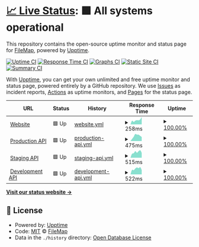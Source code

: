 # [📈 Live Status](https://status.filemap.net): <!--live status--> **🟩 All systems operational**

This repository contains the open-source uptime monitor and status page for [FileMap](https://filemap.net), powered by [Upptime](https://github.com/upptime/upptime).

[![Uptime CI](https://github.com/FileMap/status/workflows/Uptime%20CI/badge.svg)](https://github.com/FileMap/status/actions?query=workflow%3A%22Uptime+CI%22)
[![Response Time CI](https://github.com/FileMap/status/workflows/Response%20Time%20CI/badge.svg)](https://github.com/FileMap/status/actions?query=workflow%3A%22Response+Time+CI%22)
[![Graphs CI](https://github.com/FileMap/status/workflows/Graphs%20CI/badge.svg)](https://github.com/FileMap/status/actions?query=workflow%3A%22Graphs+CI%22)
[![Static Site CI](https://github.com/FileMap/status/workflows/Static%20Site%20CI/badge.svg)](https://github.com/FileMap/status/actions?query=workflow%3A%22Static+Site+CI%22)
[![Summary CI](https://github.com/FileMap/status/workflows/Summary%20CI/badge.svg)](https://github.com/FileMap/status/actions?query=workflow%3A%22Summary+CI%22)

With [Upptime](https://upptime.js.org), you can get your own unlimited and free uptime monitor and status page, powered entirely by a GitHub repository. We use [Issues](https://github.com/FileMap/status/issues) as incident reports, [Actions](https://github.com/FileMap/status/actions) as uptime monitors, and [Pages](https://status.filemap.net) for the status page.

<!--start: status pages-->
<!-- This summary is generated by Upptime (https://github.com/upptime/upptime) -->
<!-- Do not edit this manually, your changes will be overwritten -->
<!-- prettier-ignore -->
| URL | Status | History | Response Time | Uptime |
| --- | ------ | ------- | ------------- | ------ |
| <img alt="" src="https://favicons.githubusercontent.com/filemap.net" height="13"> [Website](https://filemap.net/) | 🟩 Up | [website.yml](https://github.com/FileMap/status/commits/HEAD/history/website.yml) | <details><summary><img alt="Response time graph" src="./graphs/website/response-time-week.png" height="20"> 258ms</summary><br><a href="https://status.filemap.net/history/website"><img alt="Response time 454" src="https://img.shields.io/endpoint?url=https%3A%2F%2Fraw.githubusercontent.com%2FFileMap%2Fstatus%2FHEAD%2Fapi%2Fwebsite%2Fresponse-time.json"></a><br><a href="https://status.filemap.net/history/website"><img alt="24-hour response time 436" src="https://img.shields.io/endpoint?url=https%3A%2F%2Fraw.githubusercontent.com%2FFileMap%2Fstatus%2FHEAD%2Fapi%2Fwebsite%2Fresponse-time-day.json"></a><br><a href="https://status.filemap.net/history/website"><img alt="7-day response time 258" src="https://img.shields.io/endpoint?url=https%3A%2F%2Fraw.githubusercontent.com%2FFileMap%2Fstatus%2FHEAD%2Fapi%2Fwebsite%2Fresponse-time-week.json"></a><br><a href="https://status.filemap.net/history/website"><img alt="30-day response time 259" src="https://img.shields.io/endpoint?url=https%3A%2F%2Fraw.githubusercontent.com%2FFileMap%2Fstatus%2FHEAD%2Fapi%2Fwebsite%2Fresponse-time-month.json"></a><br><a href="https://status.filemap.net/history/website"><img alt="1-year response time 454" src="https://img.shields.io/endpoint?url=https%3A%2F%2Fraw.githubusercontent.com%2FFileMap%2Fstatus%2FHEAD%2Fapi%2Fwebsite%2Fresponse-time-year.json"></a></details> | <details><summary><a href="https://status.filemap.net/history/website">100.00%</a></summary><a href="https://status.filemap.net/history/website"><img alt="All-time uptime 100.00%" src="https://img.shields.io/endpoint?url=https%3A%2F%2Fraw.githubusercontent.com%2FFileMap%2Fstatus%2FHEAD%2Fapi%2Fwebsite%2Fuptime.json"></a><br><a href="https://status.filemap.net/history/website"><img alt="24-hour uptime 100.00%" src="https://img.shields.io/endpoint?url=https%3A%2F%2Fraw.githubusercontent.com%2FFileMap%2Fstatus%2FHEAD%2Fapi%2Fwebsite%2Fuptime-day.json"></a><br><a href="https://status.filemap.net/history/website"><img alt="7-day uptime 100.00%" src="https://img.shields.io/endpoint?url=https%3A%2F%2Fraw.githubusercontent.com%2FFileMap%2Fstatus%2FHEAD%2Fapi%2Fwebsite%2Fuptime-week.json"></a><br><a href="https://status.filemap.net/history/website"><img alt="30-day uptime 100.00%" src="https://img.shields.io/endpoint?url=https%3A%2F%2Fraw.githubusercontent.com%2FFileMap%2Fstatus%2FHEAD%2Fapi%2Fwebsite%2Fuptime-month.json"></a><br><a href="https://status.filemap.net/history/website"><img alt="1-year uptime 100.00%" src="https://img.shields.io/endpoint?url=https%3A%2F%2Fraw.githubusercontent.com%2FFileMap%2Fstatus%2FHEAD%2Fapi%2Fwebsite%2Fuptime-year.json"></a></details>
| <img alt="" src="https://favicons.githubusercontent.com/api.filemap.net" height="13"> [Production API](https://api.filemap.net/api/v1/) | 🟩 Up | [production-api.yml](https://github.com/FileMap/status/commits/HEAD/history/production-api.yml) | <details><summary><img alt="Response time graph" src="./graphs/production-api/response-time-week.png" height="20"> 475ms</summary><br><a href="https://status.filemap.net/history/production-api"><img alt="Response time 563" src="https://img.shields.io/endpoint?url=https%3A%2F%2Fraw.githubusercontent.com%2FFileMap%2Fstatus%2FHEAD%2Fapi%2Fproduction-api%2Fresponse-time.json"></a><br><a href="https://status.filemap.net/history/production-api"><img alt="24-hour response time 375" src="https://img.shields.io/endpoint?url=https%3A%2F%2Fraw.githubusercontent.com%2FFileMap%2Fstatus%2FHEAD%2Fapi%2Fproduction-api%2Fresponse-time-day.json"></a><br><a href="https://status.filemap.net/history/production-api"><img alt="7-day response time 475" src="https://img.shields.io/endpoint?url=https%3A%2F%2Fraw.githubusercontent.com%2FFileMap%2Fstatus%2FHEAD%2Fapi%2Fproduction-api%2Fresponse-time-week.json"></a><br><a href="https://status.filemap.net/history/production-api"><img alt="30-day response time 535" src="https://img.shields.io/endpoint?url=https%3A%2F%2Fraw.githubusercontent.com%2FFileMap%2Fstatus%2FHEAD%2Fapi%2Fproduction-api%2Fresponse-time-month.json"></a><br><a href="https://status.filemap.net/history/production-api"><img alt="1-year response time 563" src="https://img.shields.io/endpoint?url=https%3A%2F%2Fraw.githubusercontent.com%2FFileMap%2Fstatus%2FHEAD%2Fapi%2Fproduction-api%2Fresponse-time-year.json"></a></details> | <details><summary><a href="https://status.filemap.net/history/production-api">100.00%</a></summary><a href="https://status.filemap.net/history/production-api"><img alt="All-time uptime 100.00%" src="https://img.shields.io/endpoint?url=https%3A%2F%2Fraw.githubusercontent.com%2FFileMap%2Fstatus%2FHEAD%2Fapi%2Fproduction-api%2Fuptime.json"></a><br><a href="https://status.filemap.net/history/production-api"><img alt="24-hour uptime 100.00%" src="https://img.shields.io/endpoint?url=https%3A%2F%2Fraw.githubusercontent.com%2FFileMap%2Fstatus%2FHEAD%2Fapi%2Fproduction-api%2Fuptime-day.json"></a><br><a href="https://status.filemap.net/history/production-api"><img alt="7-day uptime 100.00%" src="https://img.shields.io/endpoint?url=https%3A%2F%2Fraw.githubusercontent.com%2FFileMap%2Fstatus%2FHEAD%2Fapi%2Fproduction-api%2Fuptime-week.json"></a><br><a href="https://status.filemap.net/history/production-api"><img alt="30-day uptime 100.00%" src="https://img.shields.io/endpoint?url=https%3A%2F%2Fraw.githubusercontent.com%2FFileMap%2Fstatus%2FHEAD%2Fapi%2Fproduction-api%2Fuptime-month.json"></a><br><a href="https://status.filemap.net/history/production-api"><img alt="1-year uptime 100.00%" src="https://img.shields.io/endpoint?url=https%3A%2F%2Fraw.githubusercontent.com%2FFileMap%2Fstatus%2FHEAD%2Fapi%2Fproduction-api%2Fuptime-year.json"></a></details>
| <img alt="" src="https://favicons.githubusercontent.com/api-staging.filemap.net" height="13"> [Staging API](https://api-staging.filemap.net/api/v1/) | 🟩 Up | [staging-api.yml](https://github.com/FileMap/status/commits/HEAD/history/staging-api.yml) | <details><summary><img alt="Response time graph" src="./graphs/staging-api/response-time-week.png" height="20"> 515ms</summary><br><a href="https://status.filemap.net/history/staging-api"><img alt="Response time 529" src="https://img.shields.io/endpoint?url=https%3A%2F%2Fraw.githubusercontent.com%2FFileMap%2Fstatus%2FHEAD%2Fapi%2Fstaging-api%2Fresponse-time.json"></a><br><a href="https://status.filemap.net/history/staging-api"><img alt="24-hour response time 448" src="https://img.shields.io/endpoint?url=https%3A%2F%2Fraw.githubusercontent.com%2FFileMap%2Fstatus%2FHEAD%2Fapi%2Fstaging-api%2Fresponse-time-day.json"></a><br><a href="https://status.filemap.net/history/staging-api"><img alt="7-day response time 515" src="https://img.shields.io/endpoint?url=https%3A%2F%2Fraw.githubusercontent.com%2FFileMap%2Fstatus%2FHEAD%2Fapi%2Fstaging-api%2Fresponse-time-week.json"></a><br><a href="https://status.filemap.net/history/staging-api"><img alt="30-day response time 553" src="https://img.shields.io/endpoint?url=https%3A%2F%2Fraw.githubusercontent.com%2FFileMap%2Fstatus%2FHEAD%2Fapi%2Fstaging-api%2Fresponse-time-month.json"></a><br><a href="https://status.filemap.net/history/staging-api"><img alt="1-year response time 529" src="https://img.shields.io/endpoint?url=https%3A%2F%2Fraw.githubusercontent.com%2FFileMap%2Fstatus%2FHEAD%2Fapi%2Fstaging-api%2Fresponse-time-year.json"></a></details> | <details><summary><a href="https://status.filemap.net/history/staging-api">100.00%</a></summary><a href="https://status.filemap.net/history/staging-api"><img alt="All-time uptime 100.00%" src="https://img.shields.io/endpoint?url=https%3A%2F%2Fraw.githubusercontent.com%2FFileMap%2Fstatus%2FHEAD%2Fapi%2Fstaging-api%2Fuptime.json"></a><br><a href="https://status.filemap.net/history/staging-api"><img alt="24-hour uptime 100.00%" src="https://img.shields.io/endpoint?url=https%3A%2F%2Fraw.githubusercontent.com%2FFileMap%2Fstatus%2FHEAD%2Fapi%2Fstaging-api%2Fuptime-day.json"></a><br><a href="https://status.filemap.net/history/staging-api"><img alt="7-day uptime 100.00%" src="https://img.shields.io/endpoint?url=https%3A%2F%2Fraw.githubusercontent.com%2FFileMap%2Fstatus%2FHEAD%2Fapi%2Fstaging-api%2Fuptime-week.json"></a><br><a href="https://status.filemap.net/history/staging-api"><img alt="30-day uptime 100.00%" src="https://img.shields.io/endpoint?url=https%3A%2F%2Fraw.githubusercontent.com%2FFileMap%2Fstatus%2FHEAD%2Fapi%2Fstaging-api%2Fuptime-month.json"></a><br><a href="https://status.filemap.net/history/staging-api"><img alt="1-year uptime 100.00%" src="https://img.shields.io/endpoint?url=https%3A%2F%2Fraw.githubusercontent.com%2FFileMap%2Fstatus%2FHEAD%2Fapi%2Fstaging-api%2Fuptime-year.json"></a></details>
| <img alt="" src="https://favicons.githubusercontent.com/api-dev.filemap.net" height="13"> [Development API](https://api-dev.filemap.net/api/v1/) | 🟩 Up | [development-api.yml](https://github.com/FileMap/status/commits/HEAD/history/development-api.yml) | <details><summary><img alt="Response time graph" src="./graphs/development-api/response-time-week.png" height="20"> 522ms</summary><br><a href="https://status.filemap.net/history/development-api"><img alt="Response time 513" src="https://img.shields.io/endpoint?url=https%3A%2F%2Fraw.githubusercontent.com%2FFileMap%2Fstatus%2FHEAD%2Fapi%2Fdevelopment-api%2Fresponse-time.json"></a><br><a href="https://status.filemap.net/history/development-api"><img alt="24-hour response time 398" src="https://img.shields.io/endpoint?url=https%3A%2F%2Fraw.githubusercontent.com%2FFileMap%2Fstatus%2FHEAD%2Fapi%2Fdevelopment-api%2Fresponse-time-day.json"></a><br><a href="https://status.filemap.net/history/development-api"><img alt="7-day response time 522" src="https://img.shields.io/endpoint?url=https%3A%2F%2Fraw.githubusercontent.com%2FFileMap%2Fstatus%2FHEAD%2Fapi%2Fdevelopment-api%2Fresponse-time-week.json"></a><br><a href="https://status.filemap.net/history/development-api"><img alt="30-day response time 524" src="https://img.shields.io/endpoint?url=https%3A%2F%2Fraw.githubusercontent.com%2FFileMap%2Fstatus%2FHEAD%2Fapi%2Fdevelopment-api%2Fresponse-time-month.json"></a><br><a href="https://status.filemap.net/history/development-api"><img alt="1-year response time 513" src="https://img.shields.io/endpoint?url=https%3A%2F%2Fraw.githubusercontent.com%2FFileMap%2Fstatus%2FHEAD%2Fapi%2Fdevelopment-api%2Fresponse-time-year.json"></a></details> | <details><summary><a href="https://status.filemap.net/history/development-api">100.00%</a></summary><a href="https://status.filemap.net/history/development-api"><img alt="All-time uptime 100.00%" src="https://img.shields.io/endpoint?url=https%3A%2F%2Fraw.githubusercontent.com%2FFileMap%2Fstatus%2FHEAD%2Fapi%2Fdevelopment-api%2Fuptime.json"></a><br><a href="https://status.filemap.net/history/development-api"><img alt="24-hour uptime 100.00%" src="https://img.shields.io/endpoint?url=https%3A%2F%2Fraw.githubusercontent.com%2FFileMap%2Fstatus%2FHEAD%2Fapi%2Fdevelopment-api%2Fuptime-day.json"></a><br><a href="https://status.filemap.net/history/development-api"><img alt="7-day uptime 100.00%" src="https://img.shields.io/endpoint?url=https%3A%2F%2Fraw.githubusercontent.com%2FFileMap%2Fstatus%2FHEAD%2Fapi%2Fdevelopment-api%2Fuptime-week.json"></a><br><a href="https://status.filemap.net/history/development-api"><img alt="30-day uptime 100.00%" src="https://img.shields.io/endpoint?url=https%3A%2F%2Fraw.githubusercontent.com%2FFileMap%2Fstatus%2FHEAD%2Fapi%2Fdevelopment-api%2Fuptime-month.json"></a><br><a href="https://status.filemap.net/history/development-api"><img alt="1-year uptime 100.00%" src="https://img.shields.io/endpoint?url=https%3A%2F%2Fraw.githubusercontent.com%2FFileMap%2Fstatus%2FHEAD%2Fapi%2Fdevelopment-api%2Fuptime-year.json"></a></details>

<!--end: status pages-->

[**Visit our status website →**](https://status.filemap.net)

## 📄 License

- Powered by: [Upptime](https://github.com/upptime/upptime)
- Code: [MIT](./LICENSE) © [FileMap](https://filemap.net)
- Data in the `./history` directory: [Open Database License](https://opendatacommons.org/licenses/odbl/1-0/)
